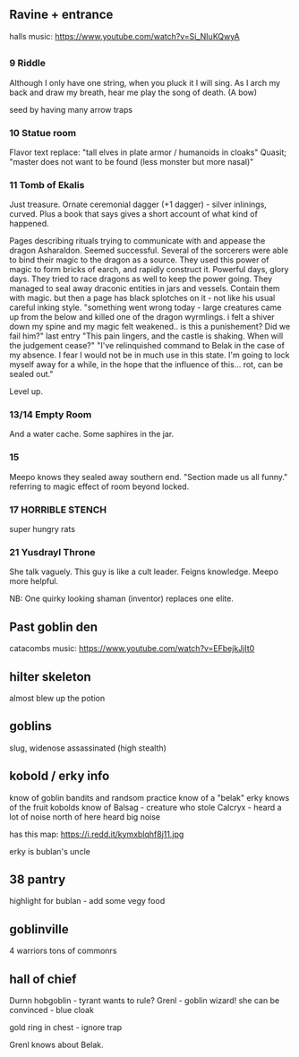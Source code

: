 ## Ravine + entrance
halls music: https://www.youtube.com/watch?v=Si_NIuKQwyA

##


### 9 Riddle
Although I only have one string,
when you pluck it I will sing.
As I arch my back and draw my breath,
hear me play the song of death.
(A bow)

seed by having many arrow traps

### 10 Statue room
Flavor text replace: "tall elves in plate armor / humanoids in cloaks"
Quasit; "master does not want to be found (less monster but more nasal)"

### 11 Tomb of Ekalis
Just treasure. Ornate ceremonial dagger (+1 dagger) - silver inlinings, curved.
Plus a book that says gives a short account of what kind of happened.

Pages describing rituals trying to communicate with and appease the dragon Asharaldon. Seemed successful. Several of the sorcerers were able to bind their magic to the dragon as a source. They used this power of magic to form bricks of earch, and rapidly construct it. Powerful days, glory days. They tried to race dragons as well to keep the power going.
They managed to seal away draconic entities in jars and vessels. Contain them with magic.
but then a page has black splotches on it - not like his usual careful inking style.
"something went wrong today - large creatures came up from the below and killed one of the dragon wyrmlings. i felt a shiver down my spine and my magic felt weakened.. is this a punishement? Did we fail him?"
last entry
"This pain lingers, and the castle is shaking. When will the judgement cease?"
"I've relinquished command to Belak in the case of my absence. I fear I would not be in much use in this state. I'm going to lock myself away for a while, in the hope that the influence of this... rot, can be sealed out."

Level up.

### 13/14 Empty Room
And a water cache. Some saphires in the jar.

### 15
Meepo knows they sealed away southern end. "Section made us all funny." referring to magic effect of room beyond locked.

### 17 HORRIBLE STENCH
super hungry rats

### 21 Yusdrayl Throne
She talk vaguely. This guy is like a cult leader.
Feigns knowledge. Meepo more helpful.

NB: One quirky looking shaman (inventor) replaces one elite.

## Past goblin den
catacombs music: https://www.youtube.com/watch?v=EFbejkJjIt0

## hilter skeleton
almost blew up the potion

## goblins
slug, widenose assassinated (high stealth)


## kobold / erky info
know of goblin bandits and randsom practice
know of a "belak"
erky knows of the fruit
kobolds know of Balsag - creature who stole Calcryx - heard a lot of noise north of here heard big noise

has this map:
https://i.redd.it/kymxblqhf8j11.jpg

erky is bublan's uncle

## 38 pantry
highlight for bublan - add some vegy food

## goblinville
4 warriors tons of commonrs

## hall of chief
Durnn hobgoblin - tyrant wants to rule?
Grenl - goblin wizard! she can be convinced - blue cloak

gold ring in chest - ignore trap

Grenl knows about Belak.
